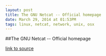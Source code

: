 ```yaml
---
layout: post
title: The GNU Netcat -- Official homepage
date: March 29, 2014 at 01:53PM
tags: linux, netcat, network, unix, osx
---
```

##The GNU Netcat -- Official homepage

[link to source](http://ift.tt/t0iuHn) 
